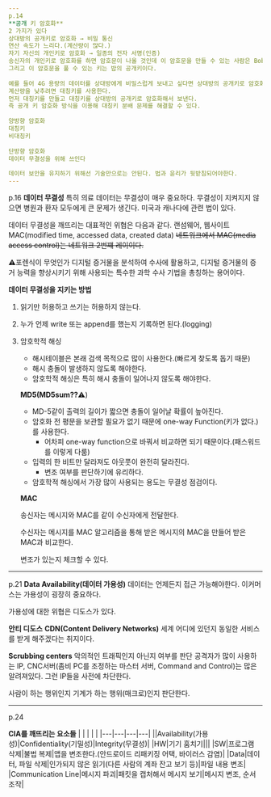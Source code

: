 ```yaml
---
p.14
**공개 키 암호화**
2 가지가 있다
상대방의 공개키로 암호화 → 비밀 통신
연산 속도가 느리다.(계산량이 많다.)
자기 자신의 개인키로 암호화 → 일종의 전자 서명(인증)
송신자의 개인키로 암호화를 하면 암호문이 나올 것인데 이 암호문을 만들 수 있는 사람은 Bob밖에 없다.(개인키는 혼자만 알고있기 때문에)
그리고 이 암호문을 풀 수 있는 키는 밥의 공개키이다.
  
예를 들어 4G 용량의 데이터를 상대방에게 비밀스럽게 보내고 싶다면 상대방의 공개키로 암호화해서 보내면 될 것이다. (하지만 계산량이 엄청나게 많다)
계산량을 낮추려면 대칭키를 사용한다.
먼저 대칭키를 만들고 대칭키를 상대방의 공개키로 암호화해서 보낸다.
즉 공개 키 암호화 방식을 이용해 대칭키 분배 문제를 해결할 수 있다.
  
양방향 암호화
대칭키
비대칭키
  
단방향 암호화
데이터 무결성을 위해 쓰인다
  
데이터 보안을 유지하기 위해선 기술만으로는 안된다. 법과 윤리가 뒷받침되어야한다.
---
```

p.16
**데이터 무결성**
특히 의료 데이터는 무결성이 매우 중요하다.
무결성이 지켜지지 않으면 병원과 환자 모두에게 큰 문제가 생긴다.
미국과 캐나다에 관련 법이 있다.
  
데이터 무결성을 깨뜨리는 대표적인 위협은 다음과 같다.
랜섬웨어, 웹사이트
MAC(modified time, accessed data, created data)
~~네트워크에서 MAC(media access control)는 네트워크 2번쨰 레이이다.~~
  
⚠️포렌식이 무엇인가
디지털 증거물을 분석하여 수사에 활용하고, 디지털 증거물의 증거 능력을 향상시키기 위해 사용되는 특수한 과학 수사 기법을 총칭하는 용어이다.
  
**데이터 무결성을 지키는 방법**
1. 읽기만 허용하고 쓰기는 허용하지 않는다.
  
1. 누가 언제 write 또는 append를 했는지 기록하면 된다.(logging)
  
1. 암호학적 해싱
    
    - 해시테이블은 본래 검색 목적으로 많이 사용한다.(빠르게 찾도록 돕기 때문)
    - 해시 충돌이 발생하지 않도록 해야한다.
    - 암호학적 해싱은 특히 해시 충돌이 일어나지 않도록 해야한다.
    
      
    
    **MD5(MD5sum??**⚠️)
    
    - MD-5같이 출력의 길이가 짧으면 충돌이 일어날 확률이 높아진다.
    - 암호화 전 평문을 보관할 필요가 없기 때문에 one-way Function(키가 없다.)를 사용한다.
        - 어차피 one-way function으로 바꿔서 비교하면 되기 때문이다.(패스워드를 이렇게 다룸)
    - 입력의 한 비트만 달라져도 아웃풋이 완전히 달라진다.
        - 변조 여부를 판단하기에 유리하다.
    - 암호학적 해싱에서 가장 많이 사용되는 용도는 무결성 점검이다.
    
      
    
    **MAC**
    
    송신자는 메시지와 MAC를 같이 수신자에게 전달한다.
    
    수신자는 메시지를 MAC 알고리즘을 통해 받은 메시지의 MAC을 만들어 받은 MAC과 비교한다.
    
    변조가 있는지 체크할 수 있다.
    
      
    
---
p.21
**Data Availability(데이터 가용성)**
데이터는 언제든지 접근 가능해야한다.
이커머스는 가용성이 굉장히 중요하다.
  
가용성에 대한 위협은 디도스가 있다.
  
**안티 디도스**
**CDN(Content Delivery Networks)**
세계 어디에 있던지 동일한 서비스를 받게 해주겠다는 취지이다.
  
**Scrubbing centers**
악의적인 트래픽인지 아닌지 여부를 판단
공격자가 많이 사용하는 IP, CNC서버(좀비 PC를 조정하는 마스터 서버, Command and Control)는 많은 알려져있다.
그런 IP들을 사전에 차단한다.
  
사람이 하는 행위인지 기계가 하는 행위(매크로)인지 판단한다.
  
---
p.24
  
**CIA를 깨뜨리는 요소들**
|   |   |   |   |
|---|---|---|---|
||Availability(가용성)|Confidentiality(기밀성)|Integrity(무결성)|
|HW|기기 훔치기|||
|SW|프로그램 삭제|불법 복제|앱을 변조한다.(안드로이드 리패키징 어택, 바이러스 감염)|
|Data|데이터, 파일 삭제|인가되지 않은 읽기(다른 사람의 계좌 잔고 보기 등)|파일 내용 변조|
|Communication Line|메시지 파괴|패킷을 캡처해서 메시지 보기|메시지 변조, 순서 조작|